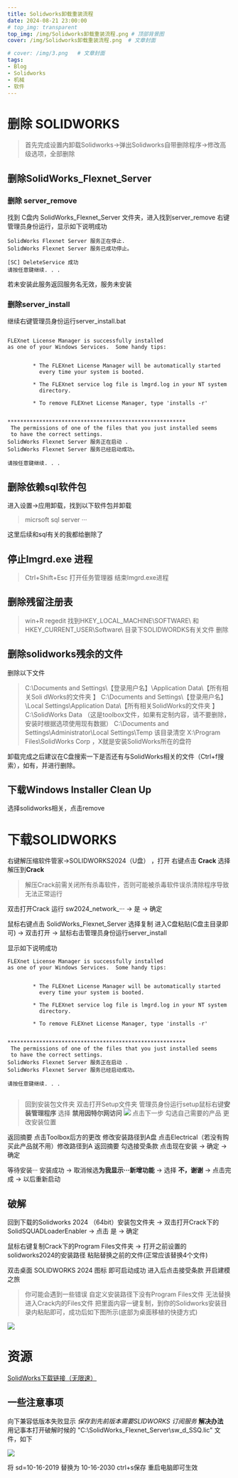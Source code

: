 ```yaml
---
title: Solidworks卸载重装流程
date: 2024-08-21 23:00:00
# top_img: transparent
top_img: /img/Solidworks卸载重装流程.png # 顶部背景图
cover: /img/Solidworks卸载重装流程.png  # 文章封面

# cover: /img/3.png   # 文章封面
tags:
- Blog
- Solidworks
- 机械
- 软件
---
```

# 删除 SOLIDWORKS
> 首先完成设置内卸载Solidworks->弹出Solidworks自带删除程序->修改高级选项，全部删除


## 删除SolidWorks_Flexnet_Server
### 删除 server_remove
找到 C盘内 SolidWorks_Flexnet_Server 文件夹，进入找到server_remove 右键管理员身份运行，显示如下说明成功
```shell
SolidWorks Flexnet Server 服务正在停止.
SolidWorks Flexnet Server 服务已成功停止。

[SC] DeleteService 成功
请按任意键继续. . .
```
若未安装此服务返回服务名无效，服务未安装

### 删除server_install

继续右键管理员身份运行server_install.bat

```shell

FLEXnet License Manager is successfully installed
as one of your Windows Services.  Some handy tips:


        * The FLEXnet License Manager will be automatically started
          every time your system is booted.

        * The FLEXnet service log file is lmgrd.log in your NT system
          directory.

        * To remove FLEXnet License Manager, type 'installs -r'


********************************************************
 The permissions of one of the files that you just installed seems
 to have the correct settings.
SolidWorks Flexnet Server 服务正在启动 .
SolidWorks Flexnet Server 服务已经启动成功。

请按任意键继续. . .

```

## 删除依赖sql软件包
进入设置->应用卸载，找到以下软件包并卸载
> micrsoft sql server ··· 

这里后续和sql有关的我都给删除了

## 停止Imgrd.exe 进程
> Ctrl+Shift+Esc 打开任务管理器
> 结束Imgrd.exe进程
## 删除残留注册表
> win+R
> regedit
> 找到HKEY_LOCAL_MACHINE\SOFTWARE\ 和 HKEY_CURRENT_USER\Software\ 目录下SOLIDWORDKS有关文件 删除

## 删除solidworks残余的文件
删除以下文件
> C:\Documents and Settings\【登录用户名】\Application Data\【所有相关Soli	dWorks的文件夹 】
> C:\Documents and Settings\【登录用户名】\Local Settings\Application Data\【所有相关SolidWorks的文件夹 】
> C:\SolidWorks Data （这是toolbox文件，如果有定制内容，请不要删除，安装时根据选项使用现有数据）
> C:\Documents and Settings\Administrator\Local Settings\Temp 该目录清空
> X:\Program Files\SolidWorks Corp ，X就是安装SolidWorks所在的盘符

卸载完成之后建议在C盘搜索一下是否还有与SolidWorks相关的文件（Ctrl+f搜索），如有，并进行删除。

## 下载Windows Installer Clean Up
选择solidworks相关，点击remove

# 下载SOLIDWORKS

右键解压缩软件管家->SOLIDWORKS2024（U盘） ，打开
右键点击 **Crack** 选择解压到**Crack**

> 解压Crack前需关闭所有杀毒软件，否则可能被杀毒软件误杀清除程序导致无法正常运行

双击打开Crack 运行 sw2024_network_··· -> 是 -> 确定

鼠标右键点击 SolidWorks_Flexnet_Server 选择复制 进入C盘粘贴(C盘主目录即可) -> 双击打开 -> 鼠标右击管理员身份运行server_install

显示如下说明成功
```shell
FLEXnet License Manager is successfully installed
as one of your Windows Services.  Some handy tips:


        * The FLEXnet License Manager will be automatically started
          every time your system is booted.

        * The FLEXnet service log file is lmgrd.log in your NT system
          directory.

        * To remove FLEXnet License Manager, type 'installs -r'


********************************************************
 The permissions of one of the files that you just installed seems
 to have the correct settings.
SolidWorks Flexnet Server 服务正在启动 .
SolidWorks Flexnet Server 服务已经启动成功。

请按任意键继续. . .


```
> 回到安装包文件夹 双击打开Setup文件夹 管理员身份运行setup鼠标右键**安装管理程序** 选择 **禁用因特尔网访问**
> ![ ](./images/Solidworks卸载重装流程/1.png )
点击下一步 勾选自己需要的产品 更改安装位置

返回摘要
点击Toolbox后方的更改
修改安装路径到A盘
点击Electrical（若没有购买此产品就不用）修改路径到A
返回摘要 勾选接受条款 点击现在安装 -> 确定 -> 确定

等待安装···
安装成功 -> 取消候选**为我显示···新增功能** -> 选择 **不，谢谢** -> 点击完成 -> 以后重新启动

## 破解
回到下载的Solidworks 2024 （64bit）安装包文件夹 -> 双击打开Crack下的SolidSQUADLoaderEnabler -> 点击 是 -> 确定

鼠标右键复制Crack下的Program Files文件夹 -> 打开之前设置的solidworks2024的安装路径 粘贴替换之前的文件(正常应该替换4个文件)

双击桌面 SOLIDWORKS 2024 图标 即可启动成功 进入后点击接受条款 开启建模之旅

> 你可能会遇到一些错误
> 自定义安装路径下没有Program Files文件 无法替换
> 进入Crack内的Files文件 把里面内容一键复制，到你的Solidworks安装目录内粘贴即可，成功后如下图所示(底部为桌面移植的快捷方式)

![ ](./images/Solidworks卸载重装流程/2.png)

# 资源
[SolidWorks下载链接（无限速）](https://www.123pan.com/s/PyfZjv-ERwZh.html)

## 一些注意事项

向下兼容低版本失败显示 *保存到先前版本需要SLIDWORKS 订阅服务*
**解决办法**
用记事本打开破解时候的 "C:\SolidWorks_Flexnet_Server\sw_d_SSQ.lic" 文件，如下

![ ](./images/Solidworks卸载重装流程3.png)

将 sd=10-16-2019 替换为 10-16-2030 
ctrl+s保存
重启电脑即可生效

